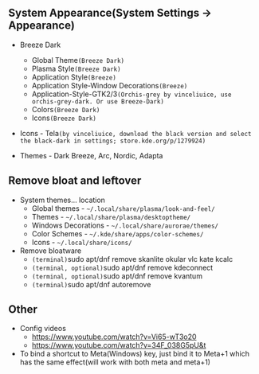 ## System Appearance(System Settings -> Appearance)
* Breeze Dark
	- Global Theme`(Breeze Dark)`
	- Plasma Style`(Breeze Dark)`
	- Application Style`(Breeze)`
	- Application Style-Window Decorations`(Breeze)`
	- Application-Style-GTK2/3`(Orchis-grey by vinceliuice, use orchis-grey-dark. Or use Breeze-Dark)`
	- Colors`(Breeze Dark)`
	- Icons`(Breeze Dark)`

* Icons - Tela`(by vinceliuice, download the black version and select the black-dark in settings; store.kde.org/p/1279924)`
* Themes - Dark Breeze, Arc, Nordic, Adapta

## Remove bloat and leftover
* System themes... location
	* Global themes - `~/.local/share/plasma/look-and-feel/`
	* Themes - `~/.local/share/plasma/desktoptheme/`
	* Windows Decorations - `~/.local/share/aurorae/themes/`
	* Color Schemes - `~/.kde/share/apps/color-schemes/`
	* Icons - `~/.local/share/icons/`
* Remove bloatware
	* `(terminal)`sudo apt/dnf remove skanlite okular vlc kate kcalc
	* `(terminal, optional)`sudo apt/dnf remove kdeconnect
	* `(terminal, optional)`sudo apt/dnf remove kvantum
  * `(terminal)`sudo apt/dnf autoremove

## Other
* Config videos
  * https://www.youtube.com/watch?v=Vi65-wT3o20
  * https://www.youtube.com/watch?v=34F_038G5pU&t
* To bind a shortcut to Meta(Windows) key, just bind it to Meta+1 which has the same effect(will work with both meta and meta+1)
